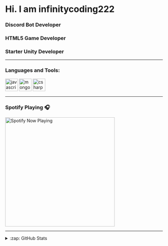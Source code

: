 # Hi. I am infinitycoding222

### Discord Bot Developer
### HTML5 Game Developer
### Starter Unity Developer
---

### Languages and Tools:

 <img src="https://devicons.github.io/devicon/devicon.git/icons/javascript/javascript-original.svg" alt="javascript" width="40" height="40"/> <img src="https://devicons.github.io/devicon/devicon.git/icons/mongodb/mongodb-original-wordmark.svg" alt="mongodb" width="40" height="40"/> <img src="https://devicons.github.io/devicon/devicon.git/icons/csharp/csharp-original-wordmark.svg" alt="csharp" width="40" height="40"/></p>

---

### Spotify Playing 🎧

[<img src="https://spotify-now-playing-nine.vercel.app/api/spotify" alt="Spotify Now Playing" width="350" />](https://open.spotify.com/playlist/4ysOm63LOSENCUGiKP18A8)

---

<details>
  <summary>:zap: GitHub Stats</summary>

  <img align="left" alt="infinitycoding222's GitHub Stats" src="https://github-readme-stats.codestackr.vercel.app/api?username=infinitycoding222&show_icons=true&hide_border=truee" />

</details>
